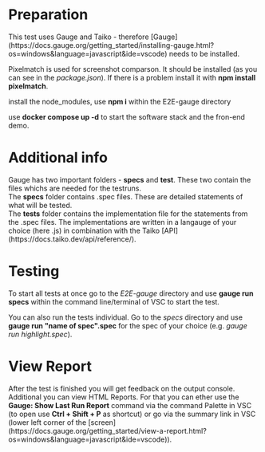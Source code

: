 <h1>Preparation</h1>
<p> This test uses Gauge and Taiko - therefore [Gauge](https://docs.gauge.org/getting_started/installing-gauge.html?os=windows&language=javascript&ide=vscode) needs to be installed.
<p> Pixelmatch is used for screenshot comparson. It should be installed (as you can see in the <em>package.json</em>). If there is a problem install it with <strong>npm install pixelmatch</strong>.
<p> install the node_modules, use <strong>npm i</strong> within the E2E-gauge directory
<p> use <strong>docker compose up -d</strong> to start the software stack and the fron-end demo.

<h1>Additional info</h1>
Gauge has two important folders - <strong>specs</strong> and <strong>test</strong>. These two contain the files whichs are needed for the testruns.<br> 
The <strong>specs</strong> folder contains .spec files. These are detailed statements of what will be tested.<br>
The <strong>tests</strong> folder contains the implementation file for the statements from the .spec files. The implementations are written in a langauge of your choice (here .js) in combination with the Taiko [API](https://docs.taiko.dev/api/reference/).

<h1>Testing</h1>
<p> To start all tests at once go to the <em>E2E-gauge</em> directory and use <strong>gauge run specs</strong> within the command line/terminal of VSC to start the test.
<p> You can also run the tests individual. Go to the <em>specs</em> directory and use <strong>gauge run "name of spec".spec</strong> for the spec of your choice (e.g. <em>gauge run highlight.spec</em>).

<h1>View Report</h1>
<p> After the test is finished you will get feedback on the output console. Additional you can view HTML Reports. For that you can ether use the <strong>Gauge: Show Last Run Report</strong> command via the command Palette  in VSC (to open use <strong>Ctrl + Shift + P</strong> as shortcut) or go via the summary link in VSC (lower left corner of the [screen](https://docs.gauge.org/getting_started/view-a-report.html?os=windows&language=javascript&ide=vscode)).
